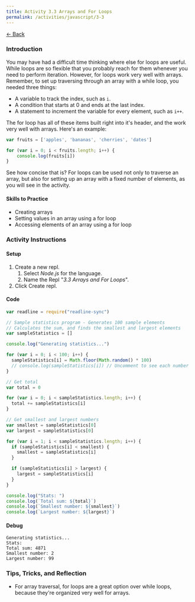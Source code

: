 ```yaml
---
title: Activity 3.3 Arrays and For Loops
permalink: /activities/javascript/3-3
---
```


[← Back](/activities/javascript/)

### Introduction

You may have had a difficult time thinking where else for loops are useful. While loops are so flexible that you probably reach for them whenever you need to perform iteration. However, for loops work very well with arrays. Remember, to set up traversing through an array with a while loop, you needed three things:
- A variable to track the index, such as `i`.
- A condition that starts at 0 and ends at the last index.
- A statement to increment the variable for every element, such as `i++`.

The for loop has all of these items built right into it's header, and the work very well with arrays. Here's an example:

```js
var fruits = ['apples', 'bananas', 'cherries', 'dates']

for (var i = 0; i < fruits.length; i++) {
    console.log(fruits[i])
}
```

See how concise that is? For loops can be used not only to traverse an array, but also for setting up an array with a fixed number of elements, as you will see in the activity.

#### Skills to Practice

- Creating arrays
- Setting values in an array using a for loop
- Accessing elements of an array using a for loop

### Activity Instructions

#### Setup
1. Create a new repl.
    1. Select *Node.js* for the language.
    2. Name the Repl "*3.3 Arrays and For Loops*".
2. Click Create repl.

#### Code

```js
var readline = require("readline-sync")

// Sample statistics program - Generates 100 sample elements
// Calculates the sum, and finds the smallest and largest elements
var sampleStatistics = []

console.log("Generating statistics...")

for (var i = 0; i < 100; i++) {
  sampleStatistics[i] = Math.floor(Math.random() * 100)
  // console.log(sampleStatistics[i]) // Uncomment to see each number
}

// Get total
var total = 0

for (var i = 0; i < sampleStatistics.length; i++) {
  total += sampleStatistics[i]
}

// Get smallest and largest numbers
var smallest = sampleStatistics[0]
var largest = sampleStatistics[0]

for (var i = 1; i < sampleStatistics.length; i++) {
  if (sampleStatistics[i] < smallest) {
    smallest = sampleStatistics[i]
  }

  if (sampleStatistics[i] > largest) {
    largest = sampleStatistics[i]
  }
}

console.log("Stats: ")
console.log(`Total sum: ${total}`)
console.log(`Smallest number: ${smallest}`)
console.log(`Largest number: ${largest}`)
```

#### Debug

```shell
Generating statistics...
Stats: 
Total sum: 4871
Smallest number: 2
Largest number: 99
```

### Tips, Tricks, and Reflection

- For array traversal, for loops are a great option over while loops, because they're organized very well for arrays.